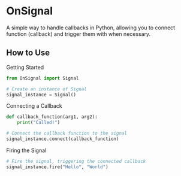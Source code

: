 # **OnSignal**
A simple way to handle callbacks in Python, allowing you to connect function (callback) and trigger them with when necessary.

## **How to Use**
Getting Started
```python
from OnSignal import Signal

# Create an instance of Signal
signal_instance = Signal()
```

Connecting a Callback
```python
def callback_function(arg1, arg2):
    print("Called!")

# Connect the callback function to the signal
signal_instance.connect(callback_function)
```

Firing the Signal
```python
# Fire the signal, triggering the connected callback
signal_instance.fire("Hello", "World")
```
